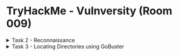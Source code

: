 #  TryHackMe - Vulnversity (Room 009)

<details><summary>Task 2 - Reconnaissance</summary>
<p>

## Task 2.2

### Q: Scan the box, how many ports are open?

A: 6

Walkthrough: Simply scan the machine using the `nmap -A -T4 <IP>` command to reveal open ports

![](/Vulnversity/images/nmap_scan.png)

## Task 2.3

### Q: What version of the Squid Proxy is running on the machine?

A: 3.5.12

Walkthrough: Found in the output of the nmap scan detailed above

## Task 2.4

### Q: How many ports will nmap scan if the flag -p-400 was used?

A: 400

Walkthrough: The `-p-` flag indicates a range of ports to scan. With 400 given at the end, this indicates it will scan port 1-400

## Task 2.5

### Q: Using the nmap flag -n, what will it not resolve?

A: DNS 

Walkthrough: Using the `nmap -h` command, we can see other flags. Scroll down and you will see the `-n` flag

![](/Vulnversity/images/nmap.png)

## Task 2.6

### Q: What is the most likely OS this machine is running

A: Ubuntu

Walkthrough: In SSH, it willt tell us the version of the package installed (Ubuntu). It also indicates Ubuntu through multiple other services such as HTTP as well

![](/Vulnversity/images/ubuntu.png)

## Task 2.7

### Q: What port is the web server running on?

A: 3333

Walkthrough: Scrolling down we can see that port 3333 is running the HTTP service. HTTP is used for websites and web servers

</p>
</details>

<details><summary>Task 3 - Locating Directories using GoBuster</summary>
<p>

## Task 3.1 - no answer needed

GoBuster is a tool used to brute-force URLs (directories and files), DNS subdomains and virtual host names

Download GoBuster [here](https://github.com/OJ/gobuster) or on Kali simply type `sudo apt-get install gobuster`

![](/Vulnversity/images/gobuster.png)

To get started you need a wordlist for GoBuster. If you are using Kali, you can find many wordlists under `/usr/share/wordlists` directory

